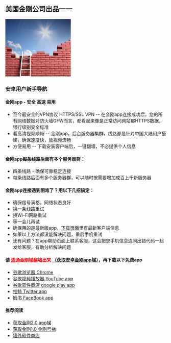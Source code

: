 ## 美国金刚公司出品一一

![image](l-w-s-athird.png)


### 安卓用户新手导航
#### 金刚app - 安全 高速 易用 
- 至今最安全的VPN协议 HTTPS/SSL VPN
-- 在金刚app连接成功后，您的所有网络数据对防火墙GFW而言，都看起来像是正常访问网站都HTTPS数据，银行级别安全标准
- 看高清视频顺畅
-- 金刚app，后台服务器集群，线路都是针对中国大陆用户搭建，确保速度快，放视频流畅
- 方便易用
-- 下载安装客户端后，一键翻墙，不必提供个人信息

#### 金刚app每条线路后面有多个服务器群：
- 四条线路 - 确保可靠稳定连接
- 每条线路后面有多个服务器群，可以随时按需要增加成百上千新服务器

#### 金刚app连接遇到困难了？用以下几招搞定：
- 确保信号满格，网络状态良好
- 换一条线路重试
- 换Wi-Fi网路重试
- 等一会儿再试
- 确保用的是最新版app，[下载页面](https://github.com/a2zitpro/web/blob/master/dl.md)里有最新客户端信息
- 如果以上方法都没能解决问题，重启手机重试
- 还有问题？在app帮助页面上联系客服，这会把您手机信息连同出错代码一起发给客服，有助分析解决问题

#### 请<font color="Red"> 连通金刚梯翻墙出来 </font>[（获取安卓金刚app梯）](https://github.com/a2zitpro/web/blob/master/dl.md)，再下载以下免费app
- [谷歌浏览器 Chrome](https://github.com/a2zitpro/web/blob/master/downloadchrome.md)
- [谷歌视频播放器 YouTube app](https://github.com/a2zitpro/web/blob/master/downloadyoutubeapp.md)
- [谷歌软件商店 google play app](https://github.com/a2zitpro/web/blob/master/downloadgoogleplayapp.md)
- [推特 Twitter app](https://github.com/a2zitpro/web/blob/master/downloadtwitterapp.md)
- [脸书 FaceBook app](https://github.com/a2zitpro/web/blob/master/downloadfacebookapp.md)

#### 推荐阅读
- [获取金刚2.0 app梯](https://github.com/a2zitpro/web/blob/master/dl.md)
- [获取金刚1.0 金刚号梯](https://github.com/a2zitpro/web/blob/master/金刚产品-金刚1.0金刚号梯.md)
- [墙外软件商店](https://github.com/a2zitpro/web/blob/master/appstores.md)
